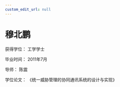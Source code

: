 ```yaml
---
custom_edit_url: null
---
```


# 穆北鹏

获得学位： 工学学士

毕业时间： 2011年7月

导师： 陈震

学位论文： 《统一威胁管理的协同通讯系统的设计与实现》
